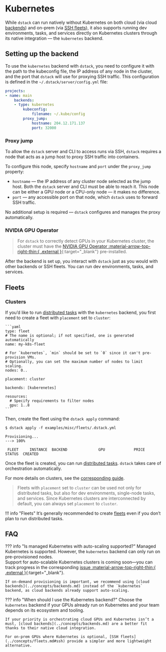 # Kubernetes

While `dstack` can run natively without Kubernetes on both cloud (via cloud [backends](../concepts/backends.md)) and on-prem 
(via [SSH fleets](../concepts/fleets.md#ssh)), it also supports running dev environments, tasks, and services directly on Kubernetes clusters through its native integration — the `kubernetes` backend.

## Setting up the backend

To use the `kubernetes` backend with `dstack`, you need to configure it with the path to the kubeconfig file, the IP address of any node in the cluster, and the port that `dstack` will use for proxying SSH traffic. 
This configuration is defined in the `~/.dstack/server/config.yml` file:

<div editor-title="~/.dstack/server/config.yml">

```yaml
projects:
- name: main
    backends:
    - type: kubernetes
        kubeconfig:
            filename: ~/.kube/config
        proxy_jump:
            hostname: 204.12.171.137
            port: 32000
```

</div>

### Proxy jump

To allow the `dstack` server and CLI to access runs via SSH, `dstack` requires a node that acts as a jump host to proxy SSH traffic into containers.  

To configure this node, specify `hostname` and `port` under the `proxy_jump` property:  

- `hostname` — the IP address of any cluster node selected as the jump host. Both the `dstack` server and CLI must be able to reach it. This node can be either a GPU node or a CPU-only node — it makes no difference.  
- `port` — any accessible port on that node, which `dstack` uses to forward SSH traffic.  

No additional setup is required — `dstack` configures and manages the proxy automatically.

### NVIDIA GPU Operator

> For `dstack` to correctly detect GPUs in your Kubernetes cluster, the cluster must have the
[NVIDIA GPU Operator :material-arrow-top-right-thin:{ .external }](https://docs.nvidia.com/datacenter/cloud-native/gpu-operator/latest/index.html){:target="_blank"} pre-installed.

After the backend is set up, you interact with `dstack` just as you would with other backends or SSH fleets. You can run dev environments, tasks, and services.

## Fleets

### Clusters

If you’d like to run [distributed tasks](../concepts/tasks.md#distributed-tasks) with the `kubernetes` backend, you first need to create a fleet with `placement` set to `cluster`:

<div editor-title="examples/misc/fleets/.dstack.yml">
    
    ```yaml
    type: fleet
    # The name is optional; if not specified, one is generated automatically
    name: my-k8s-fleet
    
    # For `kubernetes`, `min` should be set to `0` since it can't pre-provision VMs.
    # Optionally, you can set the maximum number of nodes to limit scaling.
    nodes: 0..

    placement: cluster
    
    backends: [kuberenetes]
    
    resources:
      # Specify requirements to filter nodes
      gpu: 1..8
    ```
    
</div>

Then, create the fleet using the `dstack apply` command:

<div class="termy">

```shell
$ dstack apply -f examples/misc/fleets/.dstack.yml

Provisioning...
---> 100%

 FLEET     INSTANCE  BACKEND              GPU             PRICE    STATUS  CREATED 
```

</div>

Once the fleet is created, you can run [distributed tasks](../concepts/tasks.md#distributed-tasks). `dstack` takes care of orchestration automatically.

For more details on clusters, see the [corresponding guide](clusters.md).

> Fleets with `placement` set to `cluster` can be used not only for distributed tasks, but also for dev environments, single-node tasks, and services.
> Since Kubernetes clusters are interconnected by default, you can always set `placement` to `cluster`.

!!! info "Fleets"
    It’s generally recommended to create [fleets](../concepts/fleets.md) even if you don’t plan to run distributed tasks.  

## FAQ

??? info "Is managed Kubernetes with auto-scaling supported?"
    Managed Kubernetes is supported. However, the `kubernetes` backend can only run on pre-provisioned nodes.  
    Support for auto-scalable Kubernetes clusters is coming soon—you can track progress in the corresponding [issue :material-arrow-top-right-thin:{ .external }](https://github.com/dstackai/dstack/issues/3126){:target="_blank"}.

    If on-demand provisioning is important, we recommend using [cloud backends](../concepts/backends.md) instead of the `kubernetes` backend, as cloud backends already support auto-scaling.
    
??? info "When should I use the Kubernetes backend?"
    Choose the `kubernetes` backend if your GPUs already run on Kubernetes and your team depends on its ecosystem and tooling. 

    If your priority is orchestrating cloud GPUs and Kubernetes isn’t a must, [cloud backends](../concepts/backends.md) are a better fit thanks to their native cloud integration.

    For on-prem GPUs where Kubernetes is optional, [SSH fleets](../concepts/fleets.md#ssh) provide a simpler and more lightweight alternative.

